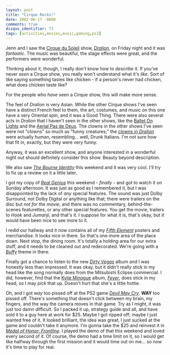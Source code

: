 ```yaml
---
layout: post
title: "Cirque Rocks!"
date: 2002-06-17 -0800
comments: true
disqus_identifier: 73
tags: [activities,movies,music,gaming,ps2]
---
```

Jenn and I saw the [Cirque du Soleil](http://www.cirquedusoleil.com/)
show,
*[Dralion](http://www.cirquedusoleil.com/CirqueDuSoleil/en/shows/touring/dralion)*,
on Friday night and it was *fantastic*. The music was beautiful, the
stage effects were great, and the performers were wonderful.
 
 Thinking about it, though, I really don't know how to *describe* it. If
you've never *seen* a Cirque show, you really won't understand what it's
*like*. Sort of like saying something tastes like chicken - if a
person's never had chicken, what does chicken taste like?
 
 For the people who *have* seen a Cirque show, this will make more
sense.
 
 The feel of *Dralion* is very Asian. While the other Cirque shows I've
seen have a distinct French feel to them, the art, costumes, and music
on this one have a very Oriental spin, and it was a Good Thing. There
were also several acts in *Dralion* that I haven't seen in the other
shows, like the [Ballet On
Lights](http://www.cirquedusoleil.com/CirqueDuSoleil/en/shows/touring/dralion_t/ballet.htm)
and the [Aerial Pas de
Deux](http://www.cirquedusoleil.com/CirqueDuSoleil/en/shows/touring/dralion_t/aerial.htm).
The clowns in the other shows I've seen were not "clowns" so much as
"funny creatures;" the [clowns in
*Dralion*](http://www.cirquedusoleil.com/CirqueDuSoleil/en/shows/touring/dralion_t/clowns.htm)
were actually human, resembling... well, Drunk Italians. I'm not sure
how that fit in, exactly, but they were very funny.
 
 Anyway, it was an excellent show, and anyone interested in a wonderful
night out should definitely consider this show. Beauty beyond
description.
 
 We also saw *[The Bourne Identity](http://us.imdb.com/Title?0258463)*
this weekend and it was very cool. I'll try to fix up a review on it a
little later.
 
 I got my copy of *[Real
Genius](http://www.amazon.com/exec/obidos/ASIN/B000065U1Q/mhsvortex)*
this weekend - *finally* - and got to watch it on Sunday afternoon. It
was just as good as I remembered it, but I was disappointed by the lack
of *any* special features. The sound was just Dolby Surround, not Dolby
Digital or anything like that; there were trailers on the disc but *not
for the movie*; and there was no commentary, behind-the-scenes
featurettes, or any other special features. You get the movie, trailers
to *Hook* and *Jumanji*, and that's it. I suppose for what it is, that's
okay, but it would have been nice to see more to it.
 
 I redid our hallway and it now contains all of my *[Fifth
Element](http://www.amazon.com/exec/obidos/ASIN/0800195175/mhsvortex)*
posters and merchandise. It looks nice in there. So that's one more area
of the place down. Next stop, the dining room. It's totally a holding
area for our extra stuff, and it needs to be cleaned out and
redecorated. We're going with a
*[Buffy](http://us.imdb.com/Title?0118276)* theme in there.
 
 Finally got a chance to listen to the new *[Dirty
Vegas](http://www.amazon.com/exec/obidos/ASIN/B000066HP6/mhsvortex)*
album and I was honestly less than impressed. It was okay, but it didn't
really stick in my head like the song normally does from the Mitsubishi
Eclipse commercial. I did, however, find that the [Kylie
Minogue](http://www.kylie.com) album,
*[Fever](http://www.amazon.com/exec/obidos/ASIN/B00005Y228/mhsvortex)*,
does stick in my head, so I may pick that up. Doesn't hurt that she's a
little hottie.
 
 Oh, and I got *way* too pissed off at the PS2 game *[Devil May
Cry](http://www.amazon.com/exec/obidos/ASIN/B00005NCCR/mhsvortex)*.
**WAY** too pissed off. There's something that doesn't click between my
brain, my fingers, and the way the camera moves in that game. Try as I
might, it was just too damn difficult. So I packed it up, strategy guide
and all, and have sold it to a guy here at work for \$25. Maybe I got
ripped off; maybe I just wanted free of it. It looked brilliant, the
idea was great, I just sucked at the game and couldn't take it anymore.
I'm gonna take the \$25 and reinvest it in *[Medal of Honor:
Frontline](http://www.amazon.com/exec/obidos/ASIN/B00005V6BB/mhsvortex)*.
I played the demo of that this weekend and loved every second of it. Of
course, the demo had a time limit on it, so I would get like halfway
through the first mission and it would time out on me... so now it's
time to play for real.
